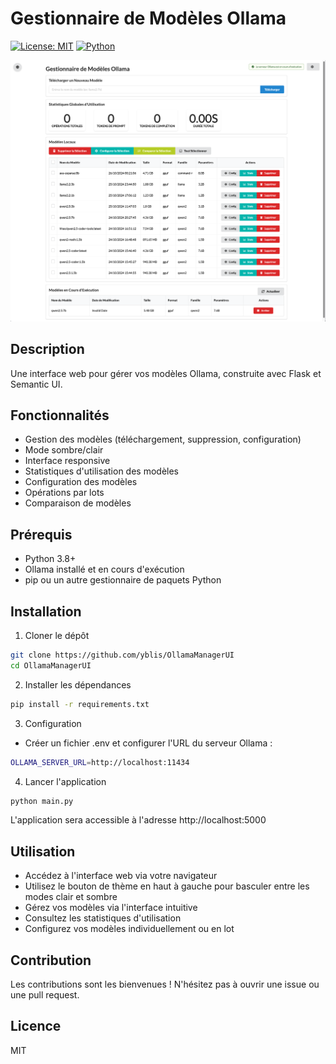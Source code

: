 # Gestionnaire de Modèles Ollama

[![License: MIT](https://img.shields.io/badge/License-MIT-yellow.svg)](https://opensource.org/licenses/MIT)
[![Python](https://img.shields.io/badge/Python-3.8%2B-blue)](https://www.python.org/downloads/)

![Interface du Gestionnaire de Modèles Ollama](image.png)

## Description
Une interface web pour gérer vos modèles Ollama, construite avec Flask et Semantic UI.

## Fonctionnalités
- Gestion des modèles (téléchargement, suppression, configuration)
- Mode sombre/clair
- Interface responsive
- Statistiques d'utilisation des modèles
- Configuration des modèles
- Opérations par lots
- Comparaison de modèles

## Prérequis
- Python 3.8+
- Ollama installé et en cours d'exécution
- pip ou un autre gestionnaire de paquets Python

## Installation
1. Cloner le dépôt
```bash
git clone https://github.com/yblis/OllamaManagerUI
cd OllamaManagerUI
```

2. Installer les dépendances
```bash
pip install -r requirements.txt
```

3. Configuration
- Créer un fichier .env et configurer l'URL du serveur Ollama :
```bash
OLLAMA_SERVER_URL=http://localhost:11434
```

4. Lancer l'application
```bash
python main.py
```

L'application sera accessible à l'adresse http://localhost:5000

## Utilisation
- Accédez à l'interface web via votre navigateur
- Utilisez le bouton de thème en haut à gauche pour basculer entre les modes clair et sombre
- Gérez vos modèles via l'interface intuitive
- Consultez les statistiques d'utilisation
- Configurez vos modèles individuellement ou en lot

## Contribution
Les contributions sont les bienvenues ! N'hésitez pas à ouvrir une issue ou une pull request.

## Licence
MIT
